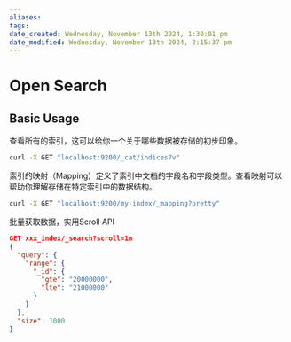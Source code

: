 ```yaml
---
aliases: 
tags: 
date_created: Wednesday, November 13th 2024, 1:30:01 pm
date_modified: Wednesday, November 13th 2024, 2:15:37 pm
---
```


# Open Search

## Basic Usage

查看所有的索引，这可以给你一个关于哪些数据被存储的初步印象。

```bash
curl -X GET "localhost:9200/_cat/indices?v"
```

索引的映射（Mapping）定义了索引中文档的字段名和字段类型。查看映射可以帮助你理解存储在特定索引中的数据结构。

```bash
curl -X GET "localhost:9200/my-index/_mapping?pretty"
```

批量获取数据，实用Scroll API

```json
GET xxx_index/_search?scroll=1m
{
  "query": {
    "range": {
      "_id": {
        "gte": "20000000",
        "lte": "21000000"
      }
    }
  },
  "size": 1000
}
```
